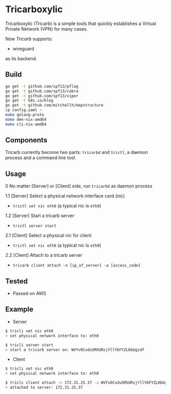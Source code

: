 # Tricarboxylic


Tricarboxylic (Tricarb) is a simple tools that quickly establishes a Virtual Private Network (VPN) for many cases.

Now *Tricarb* supports:
* wireguard

as its backend.

## Build
```bash
go get -t github.com/spf13/pflag
go get -t github.com/spf13/cobra
go get -t github.com/spf13/viper
go get -t k8s.io/klog
go get -t github.com/mitchellh/mapstructure
cp config.yaml ~
make golang-proto
make dmn-nix-amd64
make cli-nix-amd64
```

## Components
Tricarb currently become two parts: `tricarbd` and `trictl`, a daemon process and a command line tool.

## Usage
0 No matter [Server] or [Client] side, run `tricarbd` as daemon process

1.1 [Server] Select a physical network interface card (nic)
  * `trictl set nic eth0` (a typical nic is `eth0`)

1.2 [Server] Start a tricarb server
  * `trictl server start`

2.1 [Client] Select a physical nic for client
  * `trictl set nic eth0` (a typical nic is `eth0`)

2.2 [Client] Attach to a tricarb server
  * `tricarb client attach -n [ip_of_server] -a [access_code]`

## Tested
  * Passed on AWS

## Example
* Server
```bash
$ tricli set nic eth0
> set physical network interface to: eth0

$ tricli server start
> start a tricarb server on: WVYvOCxduSMSURsjYllYbFYZLKbGgidf
```

* Client
```bash
$ tricli set nic eth0
> set physical network interface to: eth0

$ tricli client attach -n 172.31.25.37 -a WVYvOCxduSMSURsjYllYbFYZLKbGgidf
> attached to server: 172.31.25.37
```
